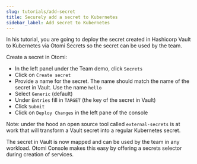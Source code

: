 ```yaml
---
slug: tutorials/add-secret
title: Securely add a secret to Kubernetes
sidebar_label: Add secret to Kubernetes
---
```


In his tutorial, you are going to deploy the secret created in Hashicorp Vault to Kubernetes via Otomi Secrets so the secret can be used by the team.

Create a secret in Otomi:

- In the left panel under the Team demo, click `Secrets`
- Click on `Create secret`
- Provide a name for the secret. The name should match the name of the secret in Vault. Use the name `hello`
- Select `Generic` (default)
- Under `Entries` fill in `TARGET` (the key of the secret in Vault)
- Click `Submit`
- Click on `Deploy Changes` in the left pane of the console

Note: under the hood an open source tool called `external-secrets` is at work that will transform a Vault secret into a regular Kubernetes secret.

The secret in Vault is now mapped and can be used by the team in any workload. Otomi Console makes this easy by offering a secrets selector during creation of services.
